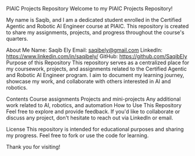 PIAIC Projects Repository
Welcome to my PIAIC Projects Repository!

My name is Saqib, and I am a dedicated student enrolled in the Certified Agentic and Robotic AI Engineer course at PIAIC. This repository is created to share my assignments, projects, and progress throughout the course's quarters.

About Me
Name: Saqib Ely
Email: saqibely@gmail.com
LinkedIn: https://www.linkedin.com/in/saqibely/
GitHub: https://github.com/SaqibEly
Purpose of this Repository
This repository serves as a centralized place for my coursework, projects, and assignments related to the Certified Agentic and Robotic AI Engineer program. I aim to document my learning journey, showcase my work, and collaborate with others interested in AI and robotics.

Contents
Course assignments
Projects and mini-projects
Any additional work related to AI, robotics, and automation
How to Use This Repository
Feel free to explore and provide feedback. If you'd like to collaborate or discuss any project, don't hesitate to reach out via LinkedIn or email.

License
This repository is intended for educational purposes and sharing my progress. Feel free to fork or use the code for learning.

Thank you for visiting!
